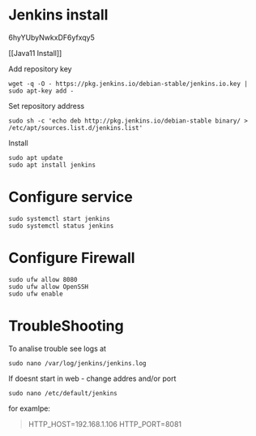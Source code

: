 # Jenkins install

6hyYUbyNwkxDF6yfxqy5

[[Java11 Install]]

Add repository key

    wget -q -O - https://pkg.jenkins.io/debian-stable/jenkins.io.key | sudo apt-key add -

Set repository address

    sudo sh -c 'echo deb http://pkg.jenkins.io/debian-stable binary/ > /etc/apt/sources.list.d/jenkins.list'

Install

    sudo apt update
    sudo apt install jenkins

# Configure service

    sudo systemctl start jenkins
    sudo systemctl status jenkins

# Configure Firewall

    sudo ufw allow 8080
    sudo ufw allow OpenSSH
    sudo ufw enable

# TroubleShooting

To analise trouble see logs at

    sudo nano /var/log/jenkins/jenkins.log

If doesnt start in web - change addres and/or port

    sudo nano /etc/default/jenkins

for examlpe:

>HTTP_HOST=192.168.1.106
>HTTP_PORT=8081


